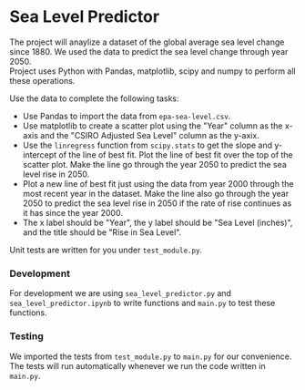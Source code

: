 # Sea Level Predictor

The project will anaylize a dataset of the global average sea level change since 1880. We used the data to predict the sea level change through year 2050.
<br />
Project uses Python with Pandas, matplotlib, scipy and numpy to perform all these operations.

Use the data to complete the following tasks:
* Use Pandas to import the data from `epa-sea-level.csv`.
* Use matplotlib to create a scatter plot using the "Year" column as the x-axis and the "CSIRO Adjusted Sea Level" column as the y-axix.
* Use the `linregress` function from `scipy.stats` to get the slope and y-intercept of the line of best fit. Plot the line of best fit over the top of the scatter plot. Make the line go through the year 2050 to predict the sea level rise in 2050.
* Plot a new line of best fit just using the data from year 2000 through the most recent year in the dataset. Make the line also go through the year 2050 to predict the sea level rise in 2050 if the rate of rise continues as it has since the year 2000.
* The x label should be "Year", the y label should be "Sea Level (inches)", and the title should be "Rise in Sea Level".

Unit tests are written for you under `test_module.py`.

### Development

For development we are using `sea_level_predictor.py` and `sea_level_predictor.ipynb` to write functions and `main.py` to test these functions.

### Testing 

We imported the tests from `test_module.py` to `main.py` for our convenience. The tests will run automatically whenever we run the code written in `main.py`.
